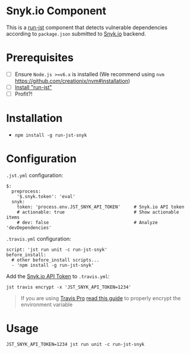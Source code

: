 Snyk.io Component
======================

This is a [run-jst](https://github.com/MitocGroup/run-jst) component that detects vulnerable
dependencies according to `package.json` submitted to [Snyk.io](https://snyk.io) backend.

# Prerequisites

- [ ] Ensure `Node.js >=v6.x` is installed (We recommend using `nvm` https://github.com/creationix/nvm#installation)
- [ ] [Install "run-jst"](https://github.com/MitocGroup/run-jst#installation)
- [ ] Profit?!

# Installation

- `npm install -g run-jst-snyk`

# Configuration

`.jst.yml` configuration:

```
$:
  preprocess:
    '$.snyk.token': 'eval'
  snyk:
    token: 'process.env.JST_SNYK_API_TOKEN'     # Snyk.io API token
    # actionable: true                          # Show actionable items
    # dev: false                                # Analyze 'devDependencies'
```

`.travis.yml` configuration:

```
script: 'jst run unit -c run-jst-snyk'  
before_install:
  # other before_install scripts...
  - 'npm install -g run-jst-snyk'
```

Add the [Snyk.io API Token](https://snyk.io/docs/quick-start/#authentication) to `.travis.yml`:

```
jst travis encrypt -x 'JST_SNYK_API_TOKEN=1234'
```

> If you are using [Travis Pro](https://travis-ci.com/) [read this guide](https://github.com/MitocGroup/run-jst/blob/master/docs/guide.md#configuring-github-project) to properly encrypt the environment variable

# Usage

```
JST_SNYK_API_TOKEN=1234 jst run unit -c run-jst-snyk
```
